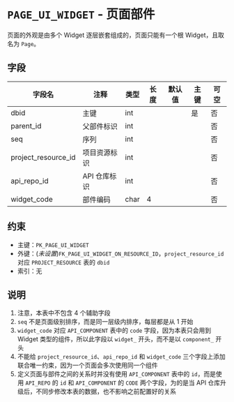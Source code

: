 # `PAGE_UI_WIDGET` - 页面部件

页面的外观是由多个 Widget 逐层嵌套组成的，页面只能有一个根 Widget，且取名为 `Page`。

## 字段

| 字段名              | 注释         | 类型 | 长度 | 默认值 | 主键 | 可空 |
| ------------------- | ------------ | ---- | ---- | ------ | ---- | ---- |
| dbid                | 主键         | int  |      |        | 是   | 否   |
| parent_id           | 父部件标识   | int  |      |        |      | 否   |
| seq                 | 序列         | int  |      |        |      | 否   |
| project_resource_id | 项目资源标识 | int  |      |        |      | 否   |
| api_repo_id         | API 仓库标识 | int  |      |        |      | 否   |
| widget_code         | 部件编码     | char | 4    |        |      | 否   |

## 约束

* 主键：`PK_PAGE_UI_WIDGET`
* 外键：(*未设置*)`FK_PAGE_UI_WIDGET_ON_RESOURCE_ID`，`project_resource_id` 对应 `PROJECT_RESOURCE` 表的 `dbid`
* 索引：无

## 说明

1. 注意，本表中不包含 4 个辅助字段
2. `seq` 不是页面级别排序，而是同一层级内排序，每层都是从 1 开始
3. `widget_code` 对应 `API_COMPONENT` 表中的 `code` 字段，因为本表只会用到 Widget 类型的组件，所以此字段以 `widget_` 开头，而不是以 `component_` 开头
4. 不能给 `project_resource_id`、`api_repo_id` 和 `widget_code` 三个字段上添加联合唯一约束，因为一个页面会多次使用同一个组件
5. 定义页面与部件之间的关系时并没有使用 `API_COMPONENT` 表中的 `id`，而是使用 `API_REPO` 的 `id` 和 `API_COMPONENT` 的 `CODE` 两个字段，为的是当 API 仓库升级后，不同步修改本表的数据，也不影响之前配置好的关系
